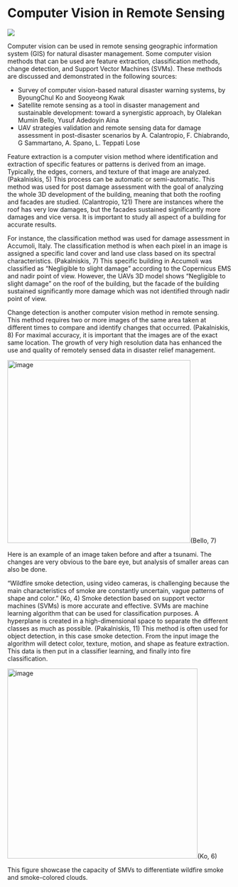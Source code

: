 # Computer Vision in Remote Sensing

![](https://media.giphy.com/media/Ju7l5y9osyymQ/giphy.gif)

Computer vision can be used in remote sensing geographic information system (GIS) for natural disaster management. Some computer vision methods that can be used are feature extraction, classification methods, change detection, and Support Vector Machines (SVMs). 
These methods are discussed and demonstrated in the following sources:
-	Survey of computer vision-based natural disaster warning systems, by ByoungChul Ko and Sooyeong Kwak 
-	Satellite remote sensing as a tool in disaster management and sustainable development: toward a synergistic approach, by Olalekan Mumin Bello, Yusuf Adedoyin Aina
-	UAV strategies validation and remote sensing data for damage assessment in post-disaster scenarios by A. Calantropio, F. Chiabrando, G Sammartano, A. Spano, L. Teppati Lose

Feature extraction is a computer vision method where identification and extraction of specific features or patterns is derived from an image. Typically, the edges, corners, and texture of that image are analyzed. (Pakalniskis, 5) This process can be automatic or semi-automatic. This method was used for post damage assessment with the goal of analyzing the whole 3D development of the building, meaning that both the roofing and facades are studied. (Calantropio, 121) There are instances where the roof has very low damages, but the facades sustained significantly more damages and vice versa. It is important to study all aspect of a building for accurate results. 

For instance, the classification method was used for damage assessment in Accumoli, Italy. The classification method is when each pixel in an image is assigned a specific land cover and land use class based on its spectral characteristics. (Pakalniskis, 7) This specific building in Accumoli was classified as “Negligible to slight damage” according to the Copernicus EMS and nadir point of view. However, the UAVs 3D model shows “Negligible to slight damage” on the roof of the building, but the facade of the building sustained significantly more damage which was not identified through nadir point of view. 

Change detection is another computer vision method in remote sensing. This method requires two or more images of the same area taken at different times to compare and identify changes that occurred. (Pakalniskis, 8) For maximal accuracy, it is important that the images are of the exact same location. The growth of very high resolution data has enhanced the use and quality of remotely sensed data in disaster relief management. 

<img width="412" alt="image" src="https://user-images.githubusercontent.com/127626824/234705182-7e58eadf-cbad-4e1f-a806-3a06104398f5.png">(Bello, 7)

Here is an example of an image taken before and after a tsunami. The changes are very obvious to the bare eye, but analysis of smaller areas can also be done.  

“Wildfire smoke detection, using video cameras, is challenging because the main characteristics of smoke are constantly uncertain, vague patterns of shape and color.” (Ko, 4) Smoke detection based on support vector machines (SVMs) is more accurate and effective. SVMs are machine learning algorithm that can be used for classification purposes. A hyperplane is created in a high-dimensional space to separate the different classes as much as possible. (Pakalniskis, 11) This method is often used for object detection, in this case smoke detection. From the input image the algorithm will detect color, texture, motion, and shape as feature extraction. This data is then put in a classifier learning, and finally into fire classification.

<img width="428" alt="image" src="https://user-images.githubusercontent.com/127626824/234705312-40e26a33-7270-46e8-bd81-5c8648bf8069.png">(Ko, 6)

This figure showcase the capacity of SMVs to differentiate wildfire smoke and smoke-colored clouds. 


